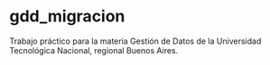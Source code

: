 # gdd_migracion
Trabajo práctico para la materia Gestión de Datos de la Universidad 
Tecnológica Nacional, regional Buenos Aires.
